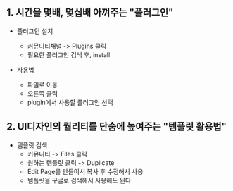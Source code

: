 ## 1. 시간을 몇배, 몇십배 아껴주는 "플러그인"
* 플러그인 설치
  * 커뮤니티채널 -> Plugins 클릭
  * 필요한 플러그인 검색 후, install

* 사용법
  * 파일로 이동
  * 오른쪽 클릭
  * plugin에서 사용할 플러그인 선택

## 2. UI디자인의 퀄리티를 단숨에 높여주는 "템플릿 활용법"
* 템플릿 검색
  * 커뮤니티 -> Files 클릭
  * 원하는 템플릿 클릭 -> Duplicate
  * Edit Page를 만들어서 복사 후 수정해서 사용
  * 템플릿을 구글로 검색해서 사용해도 된다
